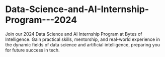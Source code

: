 # Data-Science-and-AI-Internship-Program---2024
Join our 2024 Data Science and AI Internship Program at Bytes of Intelligence. Gain practical skills, mentorship, and real-world experience in the dynamic fields of data science and artificial intelligence, preparing you for future success in tech.
